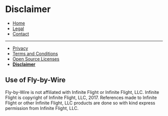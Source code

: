 # Disclaimer


- [Home](https://tomthetank46.github.io/Fly-by-Wire/index)
- [Legal](https://tomthetank46.github.io/Fly-by-Wire/legal)
- [Contact](https://tomthetank46.github.io/Fly-by-Wire/contact)

***

- [Privacy](https://tomthetank46.github.io/Fly-by-Wire/privacy)
- [Terms and Conditions](https://tomthetank46.github.io/Fly-by-Wire/terms)
- [Open Source Licenses](https://tomthetank46.github.io/Fly-by-Wire/licenses)
- **[Disclaimer](https://tomthetank46.github.io/Fly-by-Wire/disclaimer)**

## Use of Fly-by-Wire

Fly-by-Wire is not affiliated with Infinite Flight or Infinite Flight, LLC.
Infinite Flight is copyright of Infinite Flight, LLC, 2017. References made to Infinite Flight or other Infinite Flight, LLC products are done so with kind express permission from Infinite Flight, LLC.
